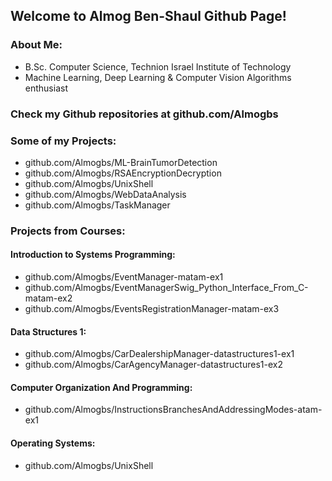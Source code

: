 ## Welcome to Almog Ben-Shaul Github Page!

### About Me:
- B.Sc. Computer Science, Technion Israel Institute of Technology
- Machine Learning, Deep Learning & Computer Vision Algorithms enthusiast

### Check my Github repositories at github.com/Almogbs

### Some of my Projects:
- github.com/Almogbs/ML-BrainTumorDetection
- github.com/Almogbs/RSAEncryptionDecryption
- github.com/Almogbs/UnixShell
- github.com/Almogbs/WebDataAnalysis
- github.com/Almogbs/TaskManager

### Projects from Courses:
#### Introduction to Systems Programming:
- github.com/Almogbs/EventManager-matam-ex1
- github.com/Almogbs/EventManagerSwig_Python_Interface_From_C-matam-ex2
- github.com/Almogbs/EventsRegistrationManager-matam-ex3

#### Data Structures 1:
- github.com/Almogbs/CarDealershipManager-datastructures1-ex1
- github.com/Almogbs/CarAgencyManager-datastructures1-ex2

#### Computer Organization And Programming:
- github.com/Almogbs/InstructionsBranchesAndAddressingModes-atam-ex1

#### Operating Systems:
- github.com/Almogbs/UnixShell
